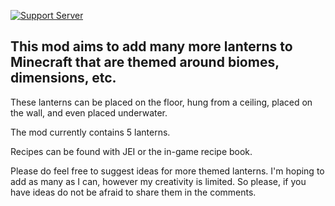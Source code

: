 [![Support Server](https://badgen.net/discord/online-members/sBgftVvAwS)](https://discord.gg/sBgftVvAwS)


This mod aims to add many more lanterns to Minecraft that are themed around biomes, dimensions, etc.
----------------------------------------------------------------------------------------------------

These lanterns can be placed on the floor, hung from a ceiling, placed on the wall, and even placed underwater.

The mod currently contains 5 lanterns.

Recipes can be found with JEI or the in-game recipe book.

Please do feel free to suggest ideas for more themed lanterns. I'm hoping to add as many as I can, however my creativity is limited. 
So please, if you have ideas do not be afraid to share them in the comments.
